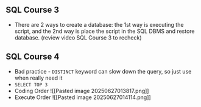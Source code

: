 ## SQL Course 3
- There are 2 ways to create a database: the 1st way is executing the script, and the 2nd way is place the script in the SQL DBMS and restore database. (review video SQL Course 3 to recheck)
## SQL Course 4
- Bad practice - `DISTINCT` keyword can slow down the query, so just use when really need it
- `SELECT TOP 3` 
- Coding Order
![[Pasted image 20250627013817.png]]
- Execute Order
![[Pasted image 20250627014114.png]]
